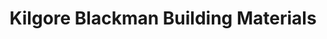 ---
title: "Kilgore Blackman Building Materials"
url: /salem/kilgore-blackman-building-materials/
shop: hardware
---